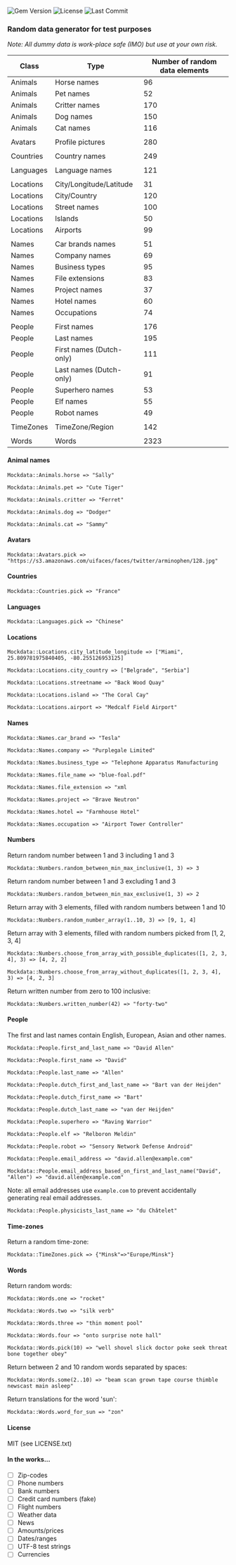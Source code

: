 ![Gem Version](https://img.shields.io/gem/v/mockdata.svg) ![License](https://img.shields.io/github/license/evaneykelen/mockdata.svg)
![Last Commit](https://img.shields.io/github/last-commit/evaneykelen/mockdata.svg)

### Random data generator for test purposes

_Note: All dummy data is work-place safe (IMO) but use at your own risk._

| Class | Type | Number of random data elements |
|----------|-------|--------|
| Animals | Horse names | 96 |
| Animals | Pet names | 52 |
| Animals | Critter names | 170 |
| Animals | Dog names | 150 |
| Animals | Cat names | 116 |
| | | |
| Avatars | Profile pictures | 280 |
| | | |
| Countries | Country names | 249 |
| | | |
| Languages | Language names | 121 |
| | | |
| Locations | City/Longitude/Latitude | 31 |
| Locations | City/Country | 120 |
| Locations | Street names | 100 |
| Locations | Islands | 50 |
| Locations | Airports | 99 |
| | | |
| Names | Car brands names | 51 |
| Names | Company names | 69 |
| Names | Business types | 95 |
| Names | File extensions | 83 |
| Names | Project names | 37 |
| Names | Hotel names | 60 |
| Names | Occupations | 74 |
| | | |
| People | First names | 176 |
| People | Last names | 195 |
| People | First names (Dutch-only) | 111 |
| People | Last names (Dutch-only) | 91 |
| People | Superhero names | 53 |
| People | Elf names | 55 |
| People | Robot names | 49 |
| | | |
| TimeZones | TimeZone/Region | 142 |
| | | |
| Words | Words | 2323 |

#### Animal names

`Mockdata::Animals.horse => "Sally"`

`Mockdata::Animals.pet => "Cute Tiger"`

`Mockdata::Animals.critter => "Ferret"`

`Mockdata::Animals.dog => "Dodger"`

`Mockdata::Animals.cat => "Sammy"`

#### Avatars

`Mockdata::Avatars.pick => "https://s3.amazonaws.com/uifaces/faces/twitter/arminophen/128.jpg"`

#### Countries

`Mockdata::Countries.pick => "France"`

#### Languages

`Mockdata::Languages.pick => "Chinese"`

#### Locations

`Mockdata::Locations.city_latitude_longitude => ["Miami", 25.809781975840405, -80.255126953125]`

`Mockdata::Locations.city_country => ["Belgrade", "Serbia"]`

`Mockdata::Locations.streetname => "Back Wood Quay"`

`Mockdata::Locations.island => "The Coral Cay"`

`Mockdata::Locations.airport => "Medcalf Field Airport"`

#### Names

`Mockdata::Names.car_brand => "Tesla"`

`Mockdata::Names.company => "Purplegale Limited"`

`Mockdata::Names.business_type => "Telephone Apparatus Manufacturing`

`Mockdata::Names.file_name => "blue-foal.pdf"`

`Mockdata::Names.file_extension => "xml`

`Mockdata::Names.project => "Brave Neutron"`

`Mockdata::Names.hotel => "Farmhouse Hotel"`

`Mockdata::Names.occupation => "Airport Tower Controller"`

#### Numbers

Return random number between 1 and 3 including 1 and 3

`Mockdata::Numbers.random_between_min_max_inclusive(1, 3) => 3`

Return random number between 1 and 3 excluding 1 and 3

`Mockdata::Numbers.random_between_min_max_exclusive(1, 3) => 2`

Return array with 3 elements, filled with random numbers between 1 and 10

`Mockdata::Numbers.random_number_array(1..10, 3) => [9, 1, 4]`

Return array with 3 elements, filled with random numbers picked from [1, 2, 3, 4]

`Mockdata::Numbers.choose_from_array_with_possible_duplicates([1, 2, 3, 4], 3) => [4, 2, 2]`

`Mockdata::Numbers.choose_from_array_without_duplicates([1, 2, 3, 4], 3) => [4, 2, 3]`

Return written number from zero to 100 inclusive:

`Mockdata::Numbers.written_number(42) => "forty-two"`

#### People

The first and last names contain English, European, Asian and other names.

`Mockdata::People.first_and_last_name => "David Allen"`

`Mockdata::People.first_name => "David"`

`Mockdata::People.last_name => "Allen"`

`Mockdata::People.dutch_first_and_last_name => "Bart van der Heijden"`

`Mockdata::People.dutch_first_name => "Bart"`

`Mockdata::People.dutch_last_name => "van der Heijden"`

`Mockdata::People.superhero => "Raving Warrior"`

`Mockdata::People.elf => "Relboron Meldin"`

`Mockdata::People.robot => "Sensory Network Defense Android"`

`Mockdata::People.email_address => "david.allen@example.com"`

`Mockdata::People.email_address_based_on_first_and_last_name("David", "Allen") => "david.allen@example.com"`

Note: all email addresses use `example.com` to prevent accidentally generating real email addresses.

`Mockdata::People.physicists_last_name => "du Châtelet"`

#### Time-zones

Return a random time-zone:

`Mockdata::TimeZones.pick => {"Minsk"=>"Europe/Minsk"}`

#### Words

Return random words:

`Mockdata::Words.one => "rocket"`

`Mockdata::Words.two => "silk verb"`

`Mockdata::Words.three => "thin moment pool"`

`Mockdata::Words.four => "onto surprise note hall"`

`Mockdata::Words.pick(10) => "well shovel slick doctor poke seek threat bone together obey"`

Return between 2 and 10 random words separated by spaces:

`Mockdata::Words.some(2..10) => "beam scan grown tape course thimble newscast main asleep"`

Return translations for the word 'sun':

`Mockdata::Words.word_for_sun => "zon"`

#### License

MIT (see LICENSE.txt)

#### In the works...

- [ ] Zip-codes
- [ ] Phone numbers
- [ ] Bank numbers
- [ ] Credit card numbers (fake)
- [ ] Flight numbers
- [ ] Weather data
- [ ] News
- [ ] Amounts/prices
- [ ] Dates/ranges
- [ ] UTF-8 test strings
- [ ] Currencies
